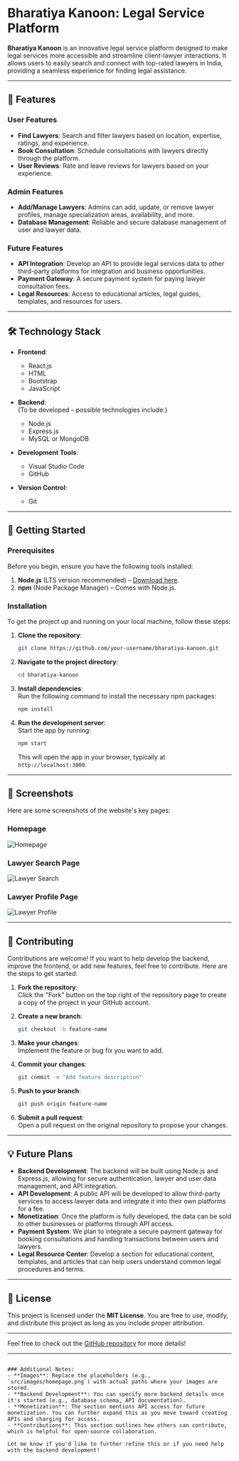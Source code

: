 
# Bharatiya Kanoon: Legal Service Platform  

**Bharatiya Kanoon** is an innovative legal service platform designed to make legal services more accessible and streamline client-lawyer interactions. It allows users to easily search and connect with top-rated lawyers in India, providing a seamless experience for finding legal assistance.

---

## 📌 Features  

### User Features  
- **Find Lawyers**: Search and filter lawyers based on location, expertise, ratings, and experience.  
- **Book Consultation**: Schedule consultations with lawyers directly through the platform.  
- **User Reviews**: Rate and leave reviews for lawyers based on your experience.  

### Admin Features  
- **Add/Manage Lawyers**: Admins can add, update, or remove lawyer profiles, manage specialization areas, availability, and more.  
- **Database Management**: Reliable and secure database management of user and lawyer data.  

### Future Features  
- **API Integration**: Develop an API to provide legal services data to other third-party platforms for integration and business opportunities.  
- **Payment Gateway**: A secure payment system for paying lawyer consultation fees.  
- **Legal Resources**: Access to educational articles, legal guides, templates, and resources for users.  

---

## 🛠️ Technology Stack  

- **Frontend**:  
   - React.js  
   - HTML  
   - Bootstrap  
   - JavaScript  

- **Backend**:  
   (To be developed – possible technologies include:)  
   - Node.js  
   - Express.js  
   - MySQL or MongoDB  

- **Development Tools**:  
   - Visual Studio Code  
   - GitHub  

- **Version Control**:  
   - Git  

---

## 🚀 Getting Started  

### Prerequisites  

Before you begin, ensure you have the following tools installed:

1. **Node.js** (LTS version recommended) – [Download here](https://nodejs.org/).  
2. **npm** (Node Package Manager) – Comes with Node.js.

### Installation  

To get the project up and running on your local machine, follow these steps:

1. **Clone the repository**:  
   ```bash  
   git clone https://github.com/your-username/bharatiya-kanoon.git  
   ```

2. **Navigate to the project directory**:  
   ```bash  
   cd bharatiya-kanoon  
   ```

3. **Install dependencies**:  
   Run the following command to install the necessary npm packages:  
   ```bash  
   npm install  
   ```

4. **Run the development server**:  
   Start the app by running:  
   ```bash  
   npm start  
   ```  
   This will open the app in your browser, typically at `http://localhost:3000`.

---

## 📸 Screenshots  

Here are some screenshots of the website's key pages:

### Homepage  
![Homepage](./src/component/images/landingpage.png)

### Lawyer Search Page  
![Lawyer Search](./src/component/images/secondpage.png)

### Lawyer Profile Page  
![Lawyer Profile](./src/component/images/findLegal.png)

---

## 🤝 Contributing  

Contributions are welcome! If you want to help develop the backend, improve the frontend, or add new features, feel free to contribute. Here are the steps to get started:

1. **Fork the repository**:  
   Click the "Fork" button on the top right of the repository page to create a copy of the project in your GitHub account.

2. **Create a new branch**:  
   ```bash  
   git checkout -b feature-name  
   ```

3. **Make your changes**:  
   Implement the feature or bug fix you want to add.

4. **Commit your changes**:  
   ```bash  
   git commit -m "Add feature description"  
   ```

5. **Push to your branch**:  
   ```bash  
   git push origin feature-name  
   ```

6. **Submit a pull request**:  
   Open a pull request on the original repository to propose your changes.

---

## 💡 Future Plans  

- **Backend Development**: The backend will be built using Node.js and Express.js, allowing for secure authentication, lawyer and user data management, and API integration.  
- **API Development**: A public API will be developed to allow third-party services to access lawyer data and integrate it into their own platforms for a fee.  
- **Monetization**: Once the platform is fully developed, the data can be sold to other businesses or platforms through API access.  
- **Payment System**: We plan to integrate a secure payment gateway for booking consultations and handling transactions between users and lawyers.  
- **Legal Resource Center**: Develop a section for educational content, templates, and articles that can help users understand common legal procedures and terms.

---

## 📝 License  

This project is licensed under the **MIT License**. You are free to use, modify, and distribute this project as long as you include proper attribution.

---

Feel free to check out the [GitHub repository](https://github.com/your-username/bharatiya-kanoon) for more details!

---
```

### Additional Notes:
- **Images**: Replace the placeholders (e.g., `src/images/homepage.png`) with actual paths where your images are stored.
- **Backend Development**: You can specify more backend details once it's started (e.g., database schema, API documentation).
- **Monetization**: The section mentions API access for future monetization. You can further expand this as you move toward creating APIs and charging for access.
- **Contributions**: This section outlines how others can contribute, which is helpful for open-source collaboration.

Let me know if you'd like to further refine this or if you need help with the backend development!
